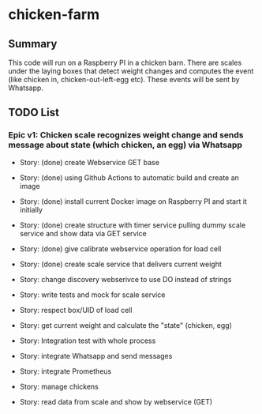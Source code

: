 # chicken-farm

## Summary

This code will run on a Raspberry PI in a chicken barn. There are scales under the laying boxes that detect weight changes and computes the event (like chicken in, chicken-out-left-egg etc). These events will be sent by Whatsapp.

## TODO List

### Epic v1: Chicken scale recognizes weight change and sends message about state (which chicken, an egg) via Whatsapp

* Story: (done) create Webservice GET base
* Story: (done) using Github Actions to automatic build and create an image
* Story: (done) install current Docker image on Raspberry PI and start it initially
* Story: (done) create structure with timer service pulling dummy scale service and show data via GET service
* Story: (done) give calibrate webservice operation for load cell
* Story: (done) create scale service that delivers current weight

* Story: change discovery webserivce to use DO instead of strings
* Story: write tests and mock for scale service
* Story: respect box/UID of load cell

* Story: get current weight and calculate the "state" (chicken, egg)
* Story: Integration test with whole process
* Story: integrate Whatsapp and send messages
* Story: integrate Prometheus
* Story: manage chickens
* Story: read data from scale and show by webservice (GET)



